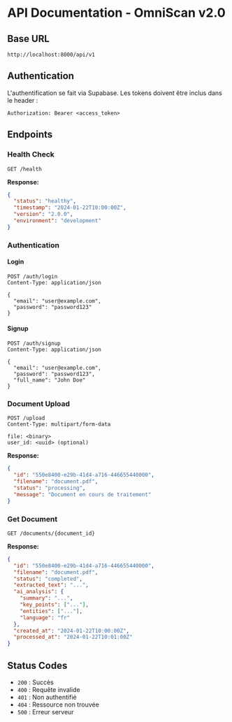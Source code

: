 # API Documentation - OmniScan v2.0

## Base URL

```
http://localhost:8000/api/v1
```

## Authentication

L'authentification se fait via Supabase. Les tokens doivent être inclus dans le header :

```
Authorization: Bearer <access_token>
```

## Endpoints

### Health Check

```http
GET /health
```

**Response:**
```json
{
  "status": "healthy",
  "timestamp": "2024-01-22T10:00:00Z",
  "version": "2.0.0",
  "environment": "development"
}
```

### Authentication

#### Login

```http
POST /auth/login
Content-Type: application/json

{
  "email": "user@example.com",
  "password": "password123"
}
```

#### Signup

```http
POST /auth/signup
Content-Type: application/json

{
  "email": "user@example.com",
  "password": "password123",
  "full_name": "John Doe"
}
```

### Document Upload

```http
POST /upload
Content-Type: multipart/form-data

file: <binary>
user_id: <uuid> (optional)
```

**Response:**
```json
{
  "id": "550e8400-e29b-41d4-a716-446655440000",
  "filename": "document.pdf",
  "status": "processing",
  "message": "Document en cours de traitement"
}
```

### Get Document

```http
GET /documents/{document_id}
```

**Response:**
```json
{
  "id": "550e8400-e29b-41d4-a716-446655440000",
  "filename": "document.pdf",
  "status": "completed",
  "extracted_text": "...",
  "ai_analysis": {
    "summary": "...",
    "key_points": ["..."],
    "entities": ["..."],
    "language": "fr"
  },
  "created_at": "2024-01-22T10:00:00Z",
  "processed_at": "2024-01-22T10:01:00Z"
}
```

## Status Codes

- `200` : Succès
- `400` : Requête invalide
- `401` : Non authentifié
- `404` : Ressource non trouvée
- `500` : Erreur serveur